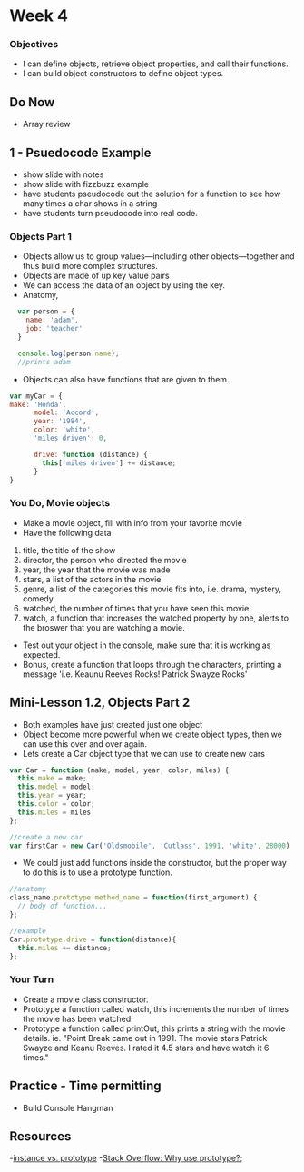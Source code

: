 # Week 4

### Objectives
- I can define objects, retrieve object properties, and call their functions.
- I can build object constructors to define object types.

## Do Now
- Array review

## 1 - Psuedocode Example
- show slide with notes
- show slide with fizzbuzz example
- have students pseudocode out the solution for a function to see how many times a char shows in a string
- have students turn pseudocode into real code.

### Objects Part 1
- Objects allow us to group values—including other objects—together and thus build more complex structures.
- Objects are made of up key value pairs
- We can access the data of an object by using the key.
- Anatomy,
  
```javascript
  var person = {
    name: 'adam',
    job: 'teacher'
  }

  console.log(person.name);
  //prints adam
```
- Objects can also have functions that are given to them.

```javascript
var myCar = {
make: 'Honda',
      model: 'Accord',
      year: '1984',
      color: 'white',
      'miles driven': 0,

      drive: function (distance) {
        this['miles driven'] += distance;
      }
}
```

### You Do, Movie objects
- Make a movie object, fill with info from your favorite movie
- Have the following data
1. title, the title of the show
2. director, the person who directed the movie
3. year, the year that the movie was made
3. stars, a list of the actors in the movie
4. genre, a list of the categories this movie fits into, i.e. drama, mystery, comedy
5. watched, the number of times that you have seen this movie
5. watch, a function that increases the watched property by one, alerts to the broswer that you are watching a movie.
- Test out your object in the console, make sure that it is working as expected.
- Bonus, create a function that loops through the characters, printing a message 'i.e. Keaunu Reeves Rocks! Patrick Swayze Rocks'

## Mini-Lesson 1.2, Objects Part 2
- Both examples have just created just one object
- Object become more powerful when we create object types, then we can use this over and over again.
- Lets create a Car object type that we can use to create new cars

``` javascript
var Car = function (make, model, year, color, miles) {
  this.make = make;
  this.model = model;
  this.year = year;
  this.color = color;
  this.miles = miles
};

//create a new car
var firstCar = new Car('Oldsmobile', 'Cutlass', 1991, 'white', 28000)
```
- We could just add functions inside the constructor, but the proper way to do this is to use a prototype function.

``` javascript
//anatomy
class_name.prototype.method_name = function(first_argument) {
  // body of function...
};

//example
Car.prototype.drive = function(distance){
  this.miles += distance;
};
```

### Your Turn
- Create a movie class constructor.
- Prototype a function called watch, this increments the number of times the movie has been watched.
- Prototype a function called printOut, this prints a string with the movie details. ie. "Point Break came out in 1991. The movie stars Patrick Swayze and Keanu Reeves. I rated it 4.5 stars and have watch it 6 times."

## Practice - Time permitting
- Build Console Hangman
 
## Resources
-[instance vs. prototype](https://www.thecodeship.com/web-development/methods-within-constructor-vs-prototype-in-javascript/)
-[Stack Overflow: Why use prototype?](https://stackoverflow.com/questions/4508313/advantages-of-using-prototype-vs-defining-methods-straight-in-the-constructor);
